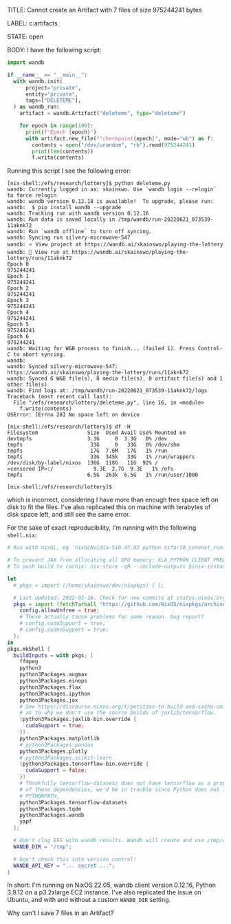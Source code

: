 TITLE:
Cannot create an Artifact with 7 files of size 975244241 bytes

LABEL:
c:artifacts

STATE:
open

BODY:
I have the following script:
```py
import wandb

if __name__ == "__main__":
  with wandb.init(
      project="private",
      entity="private",
      tags=["DELETEME"],
  ) as wandb_run:
    artifact = wandb.Artifact("deleteme", type="deleteme")

    for epoch in range(100):
      print(f"Epoch {epoch}")
      with artifact.new_file(f"checkpoint{epoch}", mode="wb") as f:
        contents = open("/dev/urandom", "rb").read(975244241)
        print(len(contents))
        f.write(contents)
```
Running this script I see the following error:
```
[nix-shell:/efs/research/lottery]$ python deleteme.py 
wandb: Currently logged in as: skainswo. Use `wandb login --relogin` to force relogin
wandb: wandb version 0.12.18 is available!  To upgrade, please run:
wandb:  $ pip install wandb --upgrade
wandb: Tracking run with wandb version 0.12.16
wandb: Run data is saved locally in /tmp/wandb/run-20220621_073539-11aknk72
wandb: Run `wandb offline` to turn off syncing.
wandb: Syncing run silvery-microwave-547
wandb: ⭐️ View project at https://wandb.ai/skainswo/playing-the-lottery
wandb: 🚀 View run at https://wandb.ai/skainswo/playing-the-lottery/runs/11aknk72
Epoch 0
975244241
Epoch 1
975244241
Epoch 2
975244241
Epoch 3
975244241
Epoch 4
975244241
Epoch 5
975244241
Epoch 6
975244241
wandb: Waiting for W&B process to finish... (failed 1). Press Control-C to abort syncing.
wandb:                                                                                
wandb: Synced silvery-microwave-547: https://wandb.ai/skainswo/playing-the-lottery/runs/11aknk72
wandb: Synced 6 W&B file(s), 0 media file(s), 0 artifact file(s) and 1 other file(s)
wandb: Find logs at: /tmp/wandb/run-20220621_073539-11aknk72/logs
Traceback (most recent call last):
  File "/efs/research/lottery/deleteme.py", line 16, in <module>
    f.write(contents)
OSError: [Errno 28] No space left on device

[nix-shell:/efs/research/lottery]$ df -H
Filesystem                Size  Used Avail Use% Mounted on
devtmpfs                  3.3G     0  3.3G   0% /dev
tmpfs                      33G     0   33G   0% /dev/shm
tmpfs                      17G  7.6M   17G   1% /run
tmpfs                      33G  345k   33G   1% /run/wrappers
/dev/disk/by-label/nixos  136G  118G   11G  92% /
<censored IP>:/             9.3E  2.7G  9.3E   1% /efs
tmpfs                     6.5G  263k  6.5G   1% /run/user/1000

[nix-shell:/efs/research/lottery]$ 
```
which is incorrect, considering I have more than enough free space left on disk to fit the files. I've also replicated this on machine with terabytes of disk space left, and still see the same error.

For the sake of exact reproducibility, I'm running with the following `shell.nix`:
```nix
# Run with nixGL, eg `nixGLNvidia-510.47.03 python cifar10_convnet_run.py --test`

# To prevent JAX from allocating all GPU memory: XLA_PYTHON_CLIENT_PREALLOCATE=false
# To push build to cachix: nix-store -qR --include-outputs $(nix-instantiate shell.nix) | cachix push ploop

let
  # pkgs = import (/home/skainswo/dev/nixpkgs) { };

  # Last updated: 2022-05-16. Check for new commits at status.nixos.org.
  pkgs = import (fetchTarball "https://github.com/NixOS/nixpkgs/archive/556ce9a40abde33738e6c9eac65f965a8be3b623.tar.gz") {
    config.allowUnfree = true;
    # These actually cause problems for some reason. bug report?
    # config.cudaSupport = true;
    # config.cudnnSupport = true;
  };
in
pkgs.mkShell {
  buildInputs = with pkgs; [
    ffmpeg
    python3
    python3Packages.augmax
    python3Packages.einops
    python3Packages.flax
    python3Packages.ipython
    python3Packages.jax
    # See https://discourse.nixos.org/t/petition-to-build-and-cache-unfree-packages-on-cache-nixos-org/17440/14
    # as to why we don't use the source builds of jaxlib/tensorflow.
    (python3Packages.jaxlib-bin.override {
      cudaSupport = true;
    })
    python3Packages.matplotlib
    # python3Packages.pandas
    python3Packages.plotly
    # python3Packages.scikit-learn
    (python3Packages.tensorflow-bin.override {
      cudaSupport = false;
    })
    # Thankfully tensorflow-datasets does not have tensorflow as a propagatedBuildInput. If that were the case for any
    # of these dependencies, we'd be in trouble since Python does not like multiple versions of the same package in
    # PYTHONPATH.
    python3Packages.tensorflow-datasets
    python3Packages.tqdm
    python3Packages.wandb
    yapf
  ];

  # Don't clog EFS with wandb results. Wandb will create and use /tmp/wandb.
  WANDB_DIR = "/tmp";

  # Don't check this into version control!
  WANDB_API_KEY = "... secret ...";
}
```
In short: I'm running on NixOS 22.05, wandb client version 0.12.16, Python 3.9.12 on a p3.2xlarge EC2 instance. I've also replicated the issue on Ubuntu, and with and without a custom `WANDB_DIR` setting.

Why can't I save 7 files in an Artifact?

